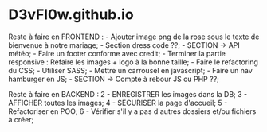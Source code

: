 # D3vFl0w.github.io

Reste à faire en FRONTEND :
    - Ajouter image png de la rose sous le texte de bienvenue à notre mariage;
    - Section dress code ??;
    - SECTION -> API météo;
    - Faire un footer conforme avec credit;
    - Terminer la partie responsive : Refaire les images + logo à la bonne taille;
    - Faire le refactoring du CSS;
    - Utiliser SASS;
    - Mettre un carrousel en javascript;
    - Faire un nav hamburger en JS;
    - SECTION -> Compte à rebour JS ou PHP ??;

Reste à faire en BACKEND :
    2 - ENREGISTRER les images dans la DB;
    3 - AFFICHER toutes les images;
    4 - SECURISER la page d'accueil;
    5 - Refactoriser en POO;
    6 - Vérifier s'il y a pas d'autres dossiers et/ou fichiers à créer;

